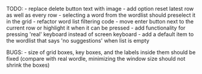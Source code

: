 TODO: 
    - replace delete button text with image
    - add option reset latest row as well as every row
    - selecting a word from the wordlist should preselect it in the grid
    - refactor word list filtering code
    - move enter button next to the current row or highlight it when it can be pressed 
    - add functionality for pressing 'real' keyboard instead of screen keyboard
    - add a default item to the wordlist that says 'no suggestions' when list is empty

BUGS: 
    - size of grid boxes, key boxes, and the labels inside them should be fixed (compare with real wordle, minimizing the window size should not shrink the boxes)